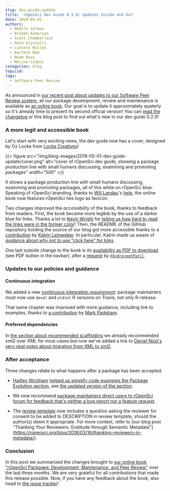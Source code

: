 ```yaml
---
slug: dev-guide-update
title: 'rOpenSci Dev Guide 0.2.0: Updates Inside and Out'
date: 2019-05-01
authors:
  - Maëlle Salmon
  - Brooke Anderson
  - Scott Chamberlain
  - Anna Krystalli
  - Lincoln Mullen
  - Karthik Ram
  - Noam Ross
  - Melina Vidoni
categories: blog
topicid: 
tags:
  - Software Peer Review
---
```


As announced in [our recent post about updates to our Software Peer Review system](/blog/2019/02/01/software-review-news/), all our package development, review and maintenance is available as [an online book](https://ropensci.github.io/dev_guide/). Our goal is to update it approximately quaterly so it's already time to present its second official version! You can [read the changelog](https://ropensci.github.io/dev_guide/booknews.html) or this blog post to find out what's new in our dev guide 0.2.0!

### A more legit and accessible book

Let's start with very exciting news, the dev guide now has a cover, designed by Oz Locke from [Locke Creatives](https://www.lockecreatives.com/)!

{{< figure src="/img/blog-images/2019-05-01-dev-guide-update/cover.png" alt="cover of rOpenSci dev guide, showing a package production line with small humans discussing, examining and promoting packages" width="500" >}}

It shows a package production line with small humans discussing, examining and promoting packages, all of this white on rOpenSci blue. Speaking of rOpenSci branding, thanks to [Will Landau](https://github.com/wlandau)'s [help](https://github.com/ropensci/dev_guide/issues/136), the online book now features rOpenSci hex logo as favicon.

Two changes improved the _accessibility_ of the book, thanks to feedback from readers. First, the book became more legible by the use of a darker blue for links. Thanks a lot to [Kevin Wright](https://github.com/kwstat) for [telling us how hard to read the links were in the former color](https://github.com/ropensci/dev_guide/issues/138)! Then, the README of the GitHub repository holding the source of our blog got more accessible thanks to a [contribution](https://github.com/ropensci/dev_guide/pull/137) by [Katrin Leinweber](https://github.com/katrinleinweber). In particular, Katrin made us aware of [guidance about why not to use "click here" for links](https://webaccess.berkeley.edu/ask-pecan/click-here).

One last outside change to the book is its [availability as PDF to download](https://ropensci.github.io/dev_guide/ropensci-dev-guide.pdf) (see PDF button in the navbar), after a [request](https://github.com/ropensci/dev_guide/issues/131) by [`@IndrajeetPatil`](https://github.com/IndrajeetPatil).

### Updates to our policies and guidance

#### Continuous integration

We added a new [continuous integration *requirement*](https://ropensci.github.io/dev_guide/ci.html#ci): package maintainers must now use `devel` and `oldrel` R versions on Travis, not only R-release.

That same chapter was improved with more guidance, including link to examples, thanks to [a contribution](https://github.com/ropensci/dev_guide/pull/135) by [Mark Padgham](https://github.com/mpadge).

#### Preferred dependencies

In [the section about recommended scaffolding](https://ropensci.github.io/dev_guide/building.html#recommended-scaffolding) we already recommended xml2 over XML for most cases but now we've added a link to [Daniel Nüst's very neat notes about migration from XML to xml2](https://gist.github.com/nuest/3ed3b0057713eb4f4d75d11bb62f2d66).

### After acceptance

Three changes relate to what happens after a package has been accepted.

* [Hadley Wickham](https://github.com/hadley) [helped us simplify code examples the Package Evolution section](https://github.com/ropensci/dev_guide/pull/129), see [the updated version of the section](https://ropensci.github.io/dev_guide/evolution.html).

* We now recommend [package maintainers direct users to rOpenSci forum for feedback that's neither a bug report nor a feature request](https://ropensci.github.io/dev_guide/collaboration.html#contributing-guide).

* The [review template](https://ropensci.github.io/dev_guide/reviewtemplate.html) now includes a question asking the reviewer for consent to be added to DESCRIPTION in review template, should the author(s) deem it appropriate. For more context, refer to [our blog post "Thanking Your Reviewers: Gratitude through Semantic Metadata"]
(https://ropensci.org/blog/2018/03/16/thanking-reviewers-in-metadata/).


### Conclusion

In this post we summarized the changes brought to [our online book "rOpenSci Packages: Development, Maintenance, and Peer Review"](https://ropensci.github.io/dev_guide/) over the last three months. We are very grateful for all contributions that made this release possible. Now, if _you_ have any feedback about the book, also head to [the issue tracker](https://github.com/ropensci/dev_guide/issues/)!
